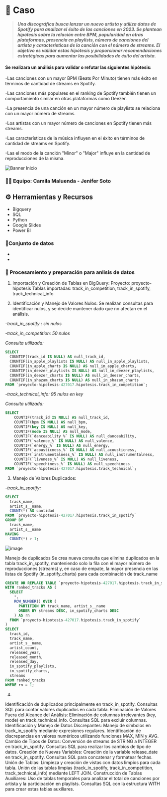 # 📝 **Caso**
>***Una discográfica busca lanzar un nuevo artista y utiliza datos de Spotify para analizar el éxito de las canciones en 2023. Se plantean hipótesis sobre la relación entre BPM, popularidad en otras plataformas, presencia en playlists, número de canciones del artista y características de la canción con el número de streams. El objetivo es validar estas hipótesis y proporcionar recomendaciones estratégicas para aumentar las posibilidades de éxito del artista.***

#### Se realizara un análisis para validar o refutar las siguientes hipótesis:

-Las canciones con un mayor BPM (Beats Por Minuto) tienen más éxito en términos de cantidad de streams en Spotify.

-Las canciones más populares en el ranking de Spotify también tienen un comportamiento similar en otras plataformas como Deezer.

-La presencia de una canción en un mayor número de playlists se relaciona con un mayor número de streams.

-Los artistas con un mayor número de canciones en Spotify tienen más streams.

-Las características de la música influyen en el éxito en términos de cantidad de streams en Spotify.

-Las el modo de la canción "Minor" o "Major" influye en la cantidad de reproducciones de la misma.

![Banner Inicio](https://github.com/jesolav/Validaci-n-Hip-tesis_Proyecto-2/assets/172732181/477b6121-2b2c-4161-9746-c69fd11e7ed8)


### 🤜🤛 Equipo: Camila Maluenda - Jenifer Soto

## ⚙️ Herramientas y Recursos
- Bigquery
- SQL
- Python
- Google Slides
- Power BI

### 📄Conjunto de datos
-
-

### 🔎 Procesamiento y preparación para anlisis de datos

1. Importación y Creación de Tablas en BigQuery:
      Proyecto: proyecto-hipotesis
      Tablas importadas: track_in_competition, track_in_spotify, track_technical_info

2. Identificación y Manejo de Valores Nulos:
   Se realizan consultas para identificar nulos, y se decide mantener dado que no afectan en el análisis.

-*track_in_spotify : sin nulos*

-*track_in_competition: 50 nulos*

_Consulta utilizada:_

```sql
SELECT
  COUNTIF(track_id IS NULL) AS null_track_id,
  COUNTIF(in_apple_playlists IS NULL) AS null_in_apple_playlists,
  COUNTIF(in_apple_charts IS NULL) AS null_in_apple_charts,
  COUNTIF(in_deezer_playlists IS NULL) AS null_in_deezer_playlists,
  COUNTIF(in_deezer_charts IS NULL) AS null_in_deezer_charts,
  COUNTIF(in_shazam_charts IS NULL) AS null_in_shazam_charts
FROM `proyecto-hipotesis-427017.hipotesis.track_in_competition`;
```

-*track_technical_info: 95 nulos en key*

_Consulta utilizada:_
```sql
SELECT
    COUNTIF(track_id IS NULL) AS null_track_id,
    COUNTIF(bpm IS NULL) AS null_bpm,
    COUNTIF(key IS NULL) AS null_key,
    COUNTIF(mode IS NULL) AS null_mode,
    COUNTIF(`danceability_%` IS NULL) AS null_danceability,
    COUNTIF(`valence_%` IS NULL) AS null_valence,
    COUNTIF(`energy_%` IS NULL) AS null_energy,
    COUNTIF(`acousticness_%` IS NULL) AS null_acousticness,
    COUNTIF(`instrumentalness_%` IS NULL) AS null_instrumentalness,
    COUNTIF(`liveness_%` IS NULL) AS null_liveness,
    COUNTIF(`speechiness_%` IS NULL) AS null_speechiness
FROM `proyecto-hipotesis-427017.hipotesis.track_technical`;
```

3. Manejo de Valores Duplicados:

-*track_in_spotify:*

```sql
SELECT
  track_name,
  artist_s__name,
  COUNT(*) AS cantidad
FROM `proyecto-hipotesis-427017.hipotesis.track_in_spotify`
GROUP BY
  track_name,
  artist_s__name
HAVING
  COUNT(*) > 1;
```


![image](https://github.com/jesolav/Validaci-n-Hip-tesis_Proyecto-2/assets/172732181/a0bd81c9-efbe-4a13-8ebb-12c10758fa87)


Manejo de duplicados
Se crea nueva consulta que elimina duplicados en la tabla track_in_spotify, manteniendo solo la fila con el mayor número de reproducciones (streams) y, en caso de empate, la mayor presencia en las listas de Spotify (in_spotify_charts) para cada combinación de track_name 

```sql
CREATE OR REPLACE TABLE `proyecto-hipotesis-427017.hipotesis.track_in_spotify` AS
WITH ranked_tracks AS (
  SELECT
    *,
    ROW_NUMBER() OVER (
      PARTITION BY track_name, artist_s__name
      ORDER BY streams DESC, in_spotify_charts DESC
    ) AS rn
  FROM `proyecto-hipotesis-427017.hipotesis.track_in_spotify`
)
SELECT
  track_id,
  track_name,
  artist_s__name,
  artist_count,
  released_year,
  released_month,
  released_day,
  in_spotify_playlists,
  in_spotify_charts,
  streams
FROM ranked_tracks
WHERE rn = 1;
```


4. 
Identificación de duplicados principalmente en track_in_spotify.
Consultas SQL para contar valores duplicados en cada tabla.
Eliminación de Valores Fuera del Alcance del Análisis:
Eliminación de columnas irrelevantes (key, mode) en track_technical_info.
Consultas SQL para excluir columnas.
Identificación y Manejo de Datos Discrepantes:
Manejo de símbolos en track_in_spotify mediante expresiones regulares.
Identificación de discrepancias en valores numéricos utilizando funciones MAX, MIN y AVG.
Cambio de Tipos de Datos:
Conversión de streams de STRING a INTEGER en track_in_spotify.
Consultas SQL para realizar los cambios de tipo de datos.
Creación de Nuevas Variables:
Creación de la variable release_date en track_in_spotify.
Consultas SQL para concatenar y formatear fechas.
Unión de Tablas:
Limpieza y creación de vistas con datos limpios para cada tabla.
Unión de las tablas limpias (track_in_spotify, track_in_competition, track_technical_info) mediante LEFT JOIN.
Construcción de Tablas Auxiliares:
Uso de tablas temporales para analizar el total de canciones por artista y la participación en playlists.
Consultas SQL con la estructura WITH para crear estas tablas auxiliares.

